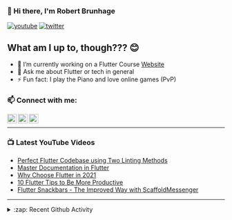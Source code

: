 ### 👋 Hi there, I'm Robert Brunhage

[![youtube](https://img.shields.io/static/v1?label=@RobertBrunhage&message=Subscribe&logo=YouTube&color=FF0000&style=for-the-badge)](http://bit.ly/2SUyRhx)
[![twitter](https://img.shields.io/twitter/follow/robertbrunhage?color=%231DA1F2&logo=twitter&style=for-the-badge)](https://twitter.com/intent/follow?original_referer=https%3A%2F%2Fgithub.com%2Frobertbrunhage&screen_name=robertbrunhage)

## What am I up to, though??? 😊
- 🔭 I’m currently working on a Flutter Course [Website](https://robertbrunhage.com)
- 💬 Ask me about Flutter or tech in general
- ⚡ Fun fact: I play the Piano and love online games (PvP)

### 📫 Connect with me:

[<img align="left" alt="RobertBrunhage | YouTube" width="22px" src="https://cdn.jsdelivr.net/npm/simple-icons@v3/icons/youtube.svg" />][youtube]
[<img align="left" alt="RobertBrunhage | Twitter" width="22px" src="https://cdn.jsdelivr.net/npm/simple-icons@v3/icons/twitter.svg" />][twitter]
[<img align="left" alt="RobertBrunhageDev | Instagram" width="22px" src="https://cdn.jsdelivr.net/npm/simple-icons@v3/icons/instagram.svg" />][instagram]

<br />

---

### 📺 Latest YouTube Videos
<!-- YOUTUBE:START -->
- [Perfect Flutter Codebase using Two Linting Methods](https://www.youtube.com/watch?v=KEdxoubVztk)
- [Master Documentation in Flutter](https://www.youtube.com/watch?v=UyYZR1LnqOg)
- [Why Choose Flutter in 2021](https://www.youtube.com/watch?v=KqX-96CI6GM)
- [10 Flutter Tips to Be More Productive](https://www.youtube.com/watch?v=14VtPQ1aoaU)
- [Flutter Snackbars - The Improved Way with ScaffoldMessenger](https://www.youtube.com/watch?v=4GTtCFeaSmI)
<!-- YOUTUBE:END -->

---

<details>
  <summary>:zap: Recent Github Activity</summary>
  
<!--START_SECTION:activity-->
1. 🎉 Merged PR [#39](https://github.com/RobertBrunhage/website/pull/39) in [RobertBrunhage/website](https://github.com/RobertBrunhage/website)
2. 💪 Opened PR [#39](https://github.com/RobertBrunhage/website/pull/39) in [RobertBrunhage/website](https://github.com/RobertBrunhage/website)
3. 🎉 Merged PR [#38](https://github.com/RobertBrunhage/website/pull/38) in [RobertBrunhage/website](https://github.com/RobertBrunhage/website)
4. 💪 Opened PR [#38](https://github.com/RobertBrunhage/website/pull/38) in [RobertBrunhage/website](https://github.com/RobertBrunhage/website)
5. 🎉 Merged PR [#36](https://github.com/RobertBrunhage/website/pull/36) in [RobertBrunhage/website](https://github.com/RobertBrunhage/website)
<!--END_SECTION:activity-->

</details>

[twitter]: https://twitter.com/robertbrunhage
[youtube]: https://youtube.com/c/robertbrunhage
[instagram]: https://instagram.com/robertbrunhagedev
